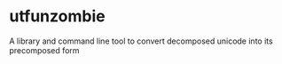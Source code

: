 # utfunzombie
A library and command line tool to convert decomposed unicode into its precomposed form
